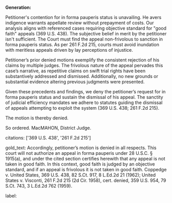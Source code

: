 **Generation:**

Petitioner's contention for in forma pauperis status is unavailing. He avers indigence warrants appellate review without prepayment of costs. Our analysis aligns with referenced cases requiring objective standard for "good faith" appeals (369 U.S. 438). The subjective belief in merit by the petitioner isn't sufficient. The Court must find the appeal non-frivolous to sanction in forma pauperis status. As per 261 F.2d 215, courts must avoid inundation with meritless appeals driven by lay perceptions of injustice.

Petitioner’s prior denied motions exemplify the consistent rejection of his claims by multiple judges. The frivolous nature of the appeal pervades this case’s narrative, as repetitive claims on swift trial rights have been substantively addressed and dismissed. Additionally, no new grounds or substantial evidence altering previous judgments were presented.

Given these precedents and findings, we deny the petitioner’s request for in forma pauperis status and sustain the dismissal of his appeal. The sanctity of judicial efficiency mandates we adhere to statutes guiding the dismissal of appeals attempting to exploit the system (369 U.S. 438; 261 F.2d 215).

The motion is thereby denied.
 
So ordered.
MacMAHON, District Judge.

citations: ['369 U.S. 438', '261 F.2d 215']

gold_text: Accordingly, petitioner’s motion is denied in all respects. This court will not authorize an appeal in forma pauperis under 28 U.S.C. § 1915(a), and under the cited section certifies herewith that any appeal is not taken in good faith. In this context, good faith is judged by an objective standard, and if an appeal is frivolous it is not taken in good faith. Coppedge v. United States, 369 U.S. 438, 82 S.Ct. 917, 8 L.Ed.2d 21 (1962); United States v. Visconti, 261 F.2d 215 (2d Cir. 1958), cert. denied, 359 U.S. 954, 79 S.Ct. 743, 3 L.Ed.2d 762 (1959).

label: 